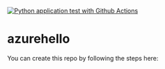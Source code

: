 [![Python application test with Github Actions](https://github.com/Merihun/azurehello/actions/workflows/main.yml/badge.svg)](https://github.com/Merihun/azurehello/actions/workflows/main.yml)
# azurehello

You can create this repo by following the steps here: 
